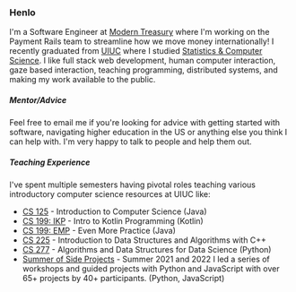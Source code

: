 ### Henlo

I'm a Software Engineer at [Modern Treasury](https://www.moderntreasury.com/) where I'm working on the Payment Rails team to streamline how we move money internationally! I recently graduated from [UIUC](https://cs.illinois.edu/) where I studied [Statistics & Computer Science](https://cs.illinois.edu/academics/undergraduate/degree-program-options/bs-statistics-computer-science). I like full stack web development, human computer interaction, gaze based interaction, teaching programming, distributed systems, and making my work available to the public. 

##### Mentor/Advice

Feel free to email me if you're looking for advice with getting started with software, navigating higher education in the US or anything else you think I can help with. I'm very happy to talk to people and help them out.

##### Teaching Experience

I've spent multiple semesters having pivotal roles teaching various introductory computer science resources at UIUC like:
* [CS 125](https://cs125.cs.illinois.edu/) -  Introduction to Computer Science (Java)
* [CS 199: IKP](https://kotlin.cs.illinois.edu/) - Intro to Kotlin Programming (Kotlin)
* [CS 199: EMP](https://cs199emp.netlify.app/) - Even More Practice (Java)
* [CS 225](https://courses.engr.illinois.edu/cs225/sp2022/) -  Introduction to Data Structures and Algorithms with C++ 
* [CS 277](https://courses.grainger.illinois.edu/cs277/fa2021/) -  Algorithms and Data Structures for Data Science (Python)
* [Summer of Side Projects](https://sosp22.com) - Summer 2021 and 2022 I led a series of workshops and guided projects with Python and JavaScript with over 65+ projects by 40+ participants. (Python, JavaScript)
